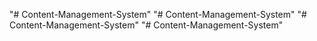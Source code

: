 "# Content-Management-System" 
"# Content-Management-System" 
"# Content-Management-System" 
"# Content-Management-System" 
